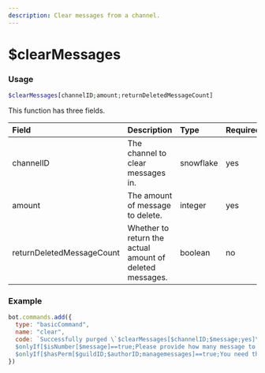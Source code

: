 ```yaml
---
description: Clear messages from a channel.
---
```


# $clearMessages
### Usage
```php
$clearMessages[channelID;amount;returnDeletedMessageCount]
```
This function has three fields.

| Field | Description | Type | Required |
| :--- | :--- | :--- | :--- |
| channelID | The channel to clear messages in. | snowflake | yes |
| amount | The amount of message to delete. | integer | yes
| returnDeletedMessageCount | Whether to return the actual amount of deleted messages. | boolean | no |

### Example
```js
bot.commands.add({
  type: "basicCommand",
  name: "clear",
  code: `Successfully purged \`$clearMessages[$channelID;$message;yes]\` messages.
  $onlyIf[$isNumber[$message]==true;Please provide how many message to clear. Usage: \`!clear (amount)\`]
  $onlyIf[$hasPerm[$guildID;$authorID;managemessages]==true;You need the manage_messages permission to use that!]`
})
```
